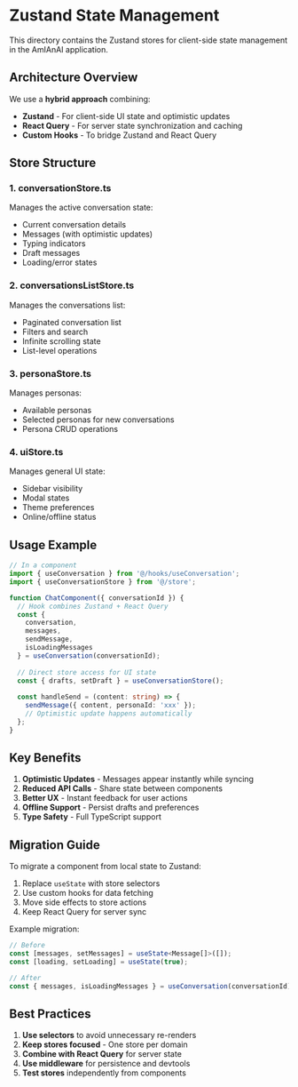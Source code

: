 # Zustand State Management

This directory contains the Zustand stores for client-side state management in the AmIAnAI application.

## Architecture Overview

We use a **hybrid approach** combining:
- **Zustand** - For client-side UI state and optimistic updates
- **React Query** - For server state synchronization and caching
- **Custom Hooks** - To bridge Zustand and React Query

## Store Structure

### 1. **conversationStore.ts**
Manages the active conversation state:
- Current conversation details
- Messages (with optimistic updates)
- Typing indicators
- Draft messages
- Loading/error states

### 2. **conversationsListStore.ts**
Manages the conversations list:
- Paginated conversation list
- Filters and search
- Infinite scrolling state
- List-level operations

### 3. **personaStore.ts**
Manages personas:
- Available personas
- Selected personas for new conversations
- Persona CRUD operations

### 4. **uiStore.ts**
Manages general UI state:
- Sidebar visibility
- Modal states
- Theme preferences
- Online/offline status

## Usage Example

```typescript
// In a component
import { useConversation } from '@/hooks/useConversation';
import { useConversationStore } from '@/store';

function ChatComponent({ conversationId }) {
  // Hook combines Zustand + React Query
  const { 
    conversation, 
    messages, 
    sendMessage,
    isLoadingMessages 
  } = useConversation(conversationId);
  
  // Direct store access for UI state
  const { drafts, setDraft } = useConversationStore();
  
  const handleSend = (content: string) => {
    sendMessage({ content, personaId: 'xxx' });
    // Optimistic update happens automatically
  };
}
```

## Key Benefits

1. **Optimistic Updates** - Messages appear instantly while syncing
2. **Reduced API Calls** - Share state between components
3. **Better UX** - Instant feedback for user actions
4. **Offline Support** - Persist drafts and preferences
5. **Type Safety** - Full TypeScript support

## Migration Guide

To migrate a component from local state to Zustand:

1. Replace `useState` with store selectors
2. Use custom hooks for data fetching
3. Move side effects to store actions
4. Keep React Query for server sync

Example migration:
```typescript
// Before
const [messages, setMessages] = useState<Message[]>([]);
const [loading, setLoading] = useState(true);

// After
const { messages, isLoadingMessages } = useConversation(conversationId);
```

## Best Practices

1. **Use selectors** to avoid unnecessary re-renders
2. **Keep stores focused** - One store per domain
3. **Combine with React Query** for server state
4. **Use middleware** for persistence and devtools
5. **Test stores** independently from components